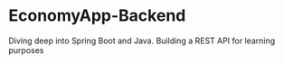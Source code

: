 # EconomyApp-Backend
Diving deep into Spring Boot and Java. Building a REST API for learning purposes
